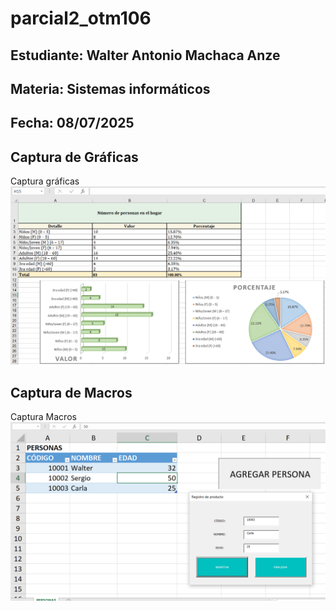 # parcial2_otm106

## Estudiante: Walter Antonio Machaca Anze

## Materia: Sistemas informáticos

## Fecha: 08/07/2025

## Captura de Gráficas

Captura gráficas 
![Captura Gráficas](Capturas/Gráficas.PNG)

## Captura de Macros

Captura Macros
![Captura Macros](Capturas/Macros.PNG)